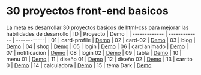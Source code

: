 ﻿# 30 proyectos front-end basicos
 
 La meta es desarrollar 30 proyectos basicos de html-css para mejorar las habilidades de desarrollo 
| ID | Proyecto | Demo |
| ------------- | ------------- | ------------|
| 01  | card-profile  | [Demo](https://franklin-salas.github.io/30-proyectos-front-end-basic/card-profile/)
| 02  | card-02 | [Demo](https://franklin-salas.github.io/30-proyectos-front-end-basic/card-02/)
| 03  | blog | [Demo](https://franklin-salas.github.io/30-proyectos-front-end-basic/blog-bootstrap/)
| 04  | shop | [Demo](https://franklin-salas.github.io/30-proyectos-front-end-basic/shop/)
| 05  | login | [Demo](https://franklin-salas.github.io/30-proyectos-front-end-basic/web-login/)
| 06  | card animado | [Demo](https://franklin-salas.github.io/30-proyectos-front-end-basic/card-animadas/)
| 07  | notificacion | [Demo](https://franklin-salas.github.io/30-proyectos-front-end-basic/notificacion/)
| 08  | login 02 | [Demo](https://franklin-salas.github.io/30-proyectos-front-end-basic/login-02/)
| 09  | tabla | [Demo](https://franklin-salas.github.io/30-proyectos-front-end-basic/tabla/)
| 10  | menu 01 | [Demo](https://franklin-salas.github.io/30-proyectos-front-end-basic/menu-responsivo/)
| 11  | diseño 01 | [Demo](https://proyecto-meeti.netlify.app/)
| 12  | diseño 02 | [Demo](https://ecommerce-tm.netlify.app/)
| 13  | carrito 0 | [Demo](https://verdant-gecko-f6f769.netlify.app/)
| 14  | calculadora | [Demo](https://franklin-salas.github.io/calculadora-js/)
| 15  | tema Dark | [Demo](https://franklin-salas.github.io/Dark-Theme-js/)










